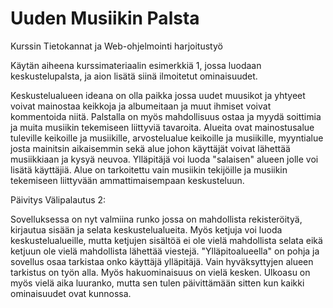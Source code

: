# Uuden Musiikin Palsta
Kurssin Tietokannat ja Web-ohjelmointi harjoitustyö

Käytän aiheena kurssimateriaalin esimerkkiä 1, jossa luodaan keskustelupalsta, ja aion lisätä siinä ilmoitetut ominaisuudet.

Keskustelualueen ideana on olla paikka jossa uudet muusikot ja yhtyeet voivat mainostaa keikkoja ja albumeitaan ja muut ihmiset voivat kommentoida
niitä. Palstalla on myös mahdollisuus ostaa ja myydä soittimia ja muita musiikin tekemiseen liittyviä tavaroita. Alueita ovat mainostusalue tuleville keikoille 
ja musiikille, arvostelualue keikoille ja musiikille, myyntialue josta mainitsin aikaisemmin sekä alue johon käyttäjät voivat lähettää musiikkiaan ja kysyä neuvoa.
Ylläpitäjä voi luoda "salaisen" alueen jolle voi lisätä käyttäjiä. Alue on tarkoitettu vain musiikin tekijöille ja musiikin tekemiseen liittyvään ammattimaisempaan 
keskusteluun.

Päivitys Välipalautus 2:

Sovelluksessa on nyt valmiina runko jossa on mahdollista 
rekisteröityä, kirjautua sisään ja selata keskustelualueita.
Myös ketjuja voi luoda keskustelualueille, mutta ketjujen
sisältöä ei ole vielä mahdollista selata eikä ketjuun ole 
vielä mahdollista lähettää viestejä. "Ylläpitoalueella" on pohja ja sovellus osaa tarkistaa onko käyttäjä ylläpitäjä. Vain hyväksyttyjen alueen tarkistus on työn alla. Myös hakuominaisuus on vielä kesken. Ulkoasu on myös vielä aika luuranko, mutta sen tulen päivittämään sitten kun kaikki ominaisuudet ovat kunnossa.